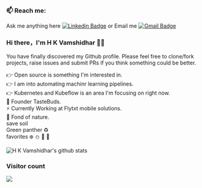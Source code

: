 ### 📫 Reach me: 
Ask me anything here [![Linkedin Badge](https://img.shields.io/badge/Vamshidhar-blue?style=flat-square&logo=Linkedin&logoColor=white&link=https://www.linkedin.com/in/vamshidhar-h-k-31a544168/)](https://www.linkedin.com/in/vamshidhar-h-k-31a544168/) 
or Email me [![Gmail Badge](https://img.shields.io/badge/-vamshitopi3.14@gmail.com-c14438?style=flat-square&logo=Gmail&logoColor=white&link=mailto:vamshitopi3.14@gmail.com)](mailto:vamshitopi3.14.com)



### Hi there，I'm H K Vamshidhar 🙋‍♂️
You have finally discovered my Github profile.
Please feel free to clone/fork projects, raise issues and submit PRs if you think something could be better. <br>

:point_right: Open source is something I'm interested in.                      
:point_right: I am into automating machinr learning pipelines.                        
:point_right: Kubernetes and Kubeflow is an area I'm focusing on right now.                                             
 :chocolate_bar: Founder TasteBuds.                                                   
 ⚡  Currently Working at Flytxt mobile solutions.                                                     
:rainbow: Fond of nature.                                                        
save soil                                                                  
Green panther :recycle:    
favorites :snowflake: :snowman: :foggy: :ocean:



![H K Vamshidhar's github stats](https://github-readme-stats.vercel.app/api?username=Vamshi-dhar&hide=["issues"]&show_icons=true)
### Visitor count
<img src="https://profile-counter.glitch.me/Vamshi-dhar/count.svg" />

                                                                                                                                   
